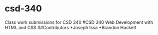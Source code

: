 # csd-340
Class work submissions for CSD 340
#CSD 340 Web Development with HTML and CSS
##Contributors
*Joseph Issa
*Brandon Hackett
